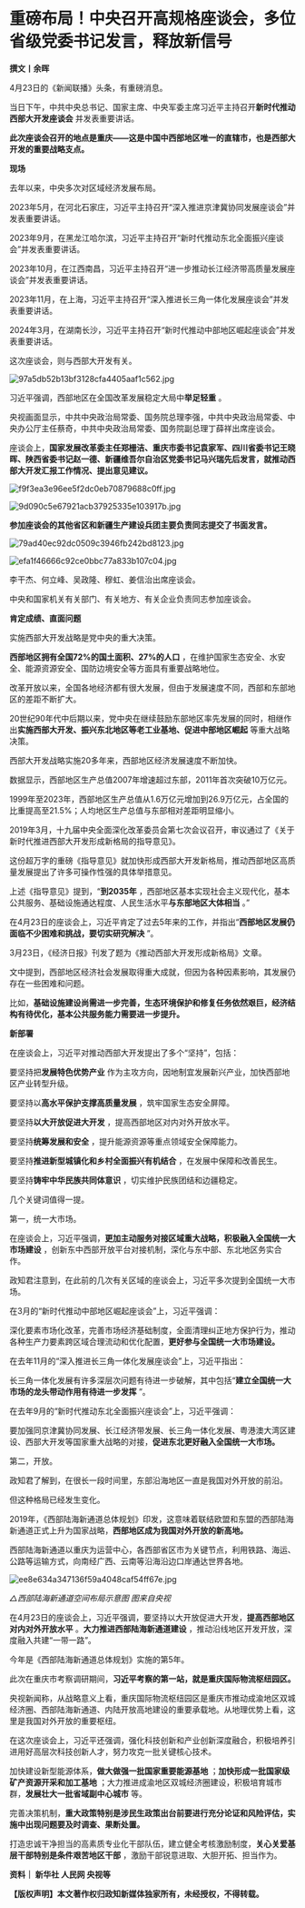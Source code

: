 # 重磅布局！中央召开高规格座谈会，多位省级党委书记发言，释放新信号

**撰文丨余晖**

4月23日的《新闻联播》头条，有重磅消息。

当日下午，中共中央总书记、国家主席、中央军委主席习近平主持召开**新时代推动西部大开发座谈会** 并发表重要讲话。

**此次座谈会召开的地点是重庆——这是中国中西部地区唯一的直辖市，也是西部大开发的重要战略支点。**

**现场**

去年以来，中央多次对区域经济发展布局。

2023年5月，在河北石家庄，习近平主持召开“深入推进京津冀协同发展座谈会”并发表重要讲话。

2023年9月，在黑龙江哈尔滨，习近平主持召开“新时代推动东北全面振兴座谈会”并发表重要讲话。

2023年10月，在江西南昌，习近平主持召开“进一步推动长江经济带高质量发展座谈会”并发表重要讲话。

2023年11月，在上海，习近平主持召开“深入推进长三角一体化发展座谈会”并发表重要讲话。

2024年3月，在湖南长沙，习近平主持召开“新时代推动中部地区崛起座谈会”并发表重要讲话。

这次座谈会，则与西部大开发有关。

![97a5db52b13bf3128cfa4405aaf1c562.jpg](https://raw.githubusercontent.com/qqhsx/qqnews_image/main/2024/04/24/重磅布局！中央召开高规格座谈会，多位省级党委书记发言，释放新信号/97a5db52b13bf3128cfa4405aaf1c562.jpg)

习近平强调，西部地区在全国改革发展稳定大局中**举足轻重** 。

央视画面显示，中共中央政治局常委、国务院总理李强，中共中央政治局常委、中央办公厅主任蔡奇，中共中央政治局常委、国务院副总理丁薛祥出席座谈会。

座谈会上，**国家发展改革委主任郑栅洁、重庆市委书记袁家军、四川省委书记王晓晖、陕西省委书记赵一德、新疆维吾尔自治区党委书记马兴瑞先后发言，就推动西部大开发汇报工作情况、提出意见建议。**

![f9f3ea3e96ee5f2dc0eb70879688c0ff.jpg](https://raw.githubusercontent.com/qqhsx/qqnews_image/main/2024/04/24/重磅布局！中央召开高规格座谈会，多位省级党委书记发言，释放新信号/f9f3ea3e96ee5f2dc0eb70879688c0ff.jpg)

![9d090c5e67921acb37925335e103917b.jpg](https://raw.githubusercontent.com/qqhsx/qqnews_image/main/2024/04/24/重磅布局！中央召开高规格座谈会，多位省级党委书记发言，释放新信号/9d090c5e67921acb37925335e103917b.jpg)

**参加座谈会的其他省区和新疆生产建设兵团主要负责同志提交了书面发言。**

![79ad40ec92dc0509c3946fb242bd8123.jpg](https://raw.githubusercontent.com/qqhsx/qqnews_image/main/2024/04/24/重磅布局！中央召开高规格座谈会，多位省级党委书记发言，释放新信号/79ad40ec92dc0509c3946fb242bd8123.jpg)

![efa1f46666c92ce0bbc77a833b107c04.jpg](https://raw.githubusercontent.com/qqhsx/qqnews_image/main/2024/04/24/重磅布局！中央召开高规格座谈会，多位省级党委书记发言，释放新信号/efa1f46666c92ce0bbc77a833b107c04.jpg)

李干杰、何立峰、吴政隆、穆虹、姜信治出席座谈会。

中央和国家机关有关部门、有关地方、有关企业负责同志参加座谈会。

**肯定成绩、直面问题**

实施西部大开发战略是党中央的重大决策。

**西部地区拥有全国72%的国土面积、27%的人口** ，在维护国家生态安全、水安全、能源资源安全、国防边境安全等方面具有重要战略地位。

改革开放以来，全国各地经济都有很大发展，但由于发展速度不同，西部和东部地区的差距不断扩大。

20世纪90年代中后期以来，党中央在继续鼓励东部地区率先发展的同时，相继作出**实施西部大开发、振兴东北地区等老工业基地、促进中部地区崛起**
等重大战略决策。

西部大开发战略实施20多年来，西部地区经济发展速度不断加快。

数据显示，西部地区生产总值2007年增速超过东部，2011年首次突破10万亿元。

1999年至2023年，西部地区生产总值从1.6万亿元增加到26.9万亿元，占全国的比重提高至21.5%；人均地区生产总值与东部相对差距明显缩小。

2019年3月，十九届中央全面深化改革委员会第七次会议召开，审议通过了《关于新时代推进西部大开发形成新格局的指导意见》。

这份超万字的重磅《指导意见》就加快形成西部大开发新格局，推动西部地区高质量发展提出了许多可操作性强的具体举措意见。

上述《指导意见》提到，“**到2035年** ，西部地区基本实现社会主义现代化，基本公共服务、基础设施通达程度、人民生活水平**与东部地区大体相当** 。”

在4月23日的座谈会上，习近平肯定了过去5年来的工作，并指出“**西部地区发展仍面临不少困难和挑战，要切实研究解决** ”。

3月23日，《经济日报》刊发了题为《推动西部大开发形成新格局》文章。

文中提到，西部地区经济社会发展取得重大成就，但因为各种因素影响，其发展仍存在一些困难和问题。

比如，**基础设施建设尚需进一步完善，生态环境保护和修复任务依然艰巨，经济结构有待优化，基本公共服务能力需要进一步提升。**

**新部署**

在座谈会上，习近平对推动西部大开发提出了多个“坚持”，包括：

要坚持把**发展特色优势产业** 作为主攻方向，因地制宜发展新兴产业，加快西部地区产业转型升级。

要坚持以**高水平保护支撑高质量发展** ，筑牢国家生态安全屏障。

要坚持**以大开放促进大开发** ，提高西部地区对内对外开放水平。

要坚持**统筹发展和安全** ，提升能源资源等重点领域安全保障能力。

要坚持**推进新型城镇化和乡村全面振兴有机结合** ，在发展中保障和改善民生。

要坚持**铸牢中华民族共同体意识** ，切实维护民族团结和边疆稳定。

几个关键词值得一提。

第一，统一大市场。

在座谈会上，习近平强调，**更加主动服务对接区域重大战略，积极融入全国统一大市场建设** ，创新东中西部开放平台对接机制，深化与东中部、东北地区务实合作。

政知君注意到，在此前的几次有关区域的座谈会上，习近平多次提到全国统一大市场。

在3月的“新时代推动中部地区崛起座谈会”上，习近平强调：

深化要素市场化改革，完善市场经济基础制度，全面清理纠正地方保护行为，推动各种生产力要素跨区域合理流动和优化配置，**更好参与全国统一大市场建设。**

在去年11月的“深入推进长三角一体化发展座谈会”上，习近平指出：

长三角一体化发展有许多深层次问题有待进一步破解，其中包括“**建立全国统一大市场的龙头带动作用有待进一步发挥** ”。

在去年9月的“新时代推动东北全面振兴座谈会”上，习近平强调：

要加强同京津冀协同发展、长江经济带发展、长三角一体化发展、粤港澳大湾区建设、西部大开发等国家重大战略的对接，**促进东北更好融入全国统一大市场。**

第二，开放。

政知君了解到，在很长一段时间里，东部沿海地区一直是我国对外开放的前沿。

但这种格局已经发生变化。

2019年，《西部陆海新通道总体规划》印发，这意味着联结欧盟和东盟的西部陆海新通道正式上升为国家战略，**西部地区成为我国对外开放的新高地。**

西部陆海新通道以重庆为运营中心，各西部省区市为关键节点，利用铁路、海运、公路等运输方式，向南经广西、云南等沿海沿边口岸通达世界各地。

![ee8e634a347136f59a4048caf54ff67e.jpg](https://raw.githubusercontent.com/qqhsx/qqnews_image/main/2024/04/24/重磅布局！中央召开高规格座谈会，多位省级党委书记发言，释放新信号/ee8e634a347136f59a4048caf54ff67e.jpg)

_△西部陆海新通道空间布局示意图 图来自央视_

在4月23日的座谈会上，习近平强调，要坚持以大开放促进大开发，**提高西部地区对内对外开放水平** 。**大力推进西部陆海新通道建设**
，推动沿线地区开发开放，深度融入共建“一带一路”。

今年是《西部陆海新通道总体规划》实施的第5年。

此次在重庆市考察调研期间，**习近平考察的第一站，就是重庆国际物流枢纽园区。**

央视新闻称，从战略意义上看，重庆国际物流枢纽园区是重庆市推动成渝地区双城经济圈、西部陆海新通道、内陆开放高地建设的重要承载地。从地理优势上看，这里是我国对外开放的重要枢纽。

在这次座谈会上，习近平还强调，强化科技创新和产业创新深度融合，积极培养引进用好高层次科技创新人才，努力攻克一批关键核心技术。

加快建设新型能源体系，**做大做强一批国家重要能源基地** ；**加快形成一批国家级矿产资源开采和加工基地**
；大力推进成渝地区双城经济圈建设，积极培育城市群，**发展壮大一批省域副中心城市** 等。

完善决策机制，**重大政策特别是涉民生政策出台前要进行充分论证和风险评估，实施中出现问题要及时调查、果断处置。**

打造忠诚干净担当的高素质专业化干部队伍，建立健全考核激励制度，**关心关爱基层干部特别是条件艰苦地区干部** ，激励干部锐意进取、大胆开拓、担当作为。

**资料｜ 新华社 人民网 央视等**

**【版权声明】本文著作权归政知新媒体独家所有，未经授权，不得转载。**

